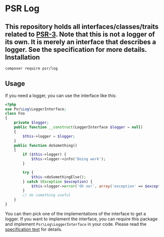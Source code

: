 PSR Log
=======
This repository holds all interfaces/classes/traits related to
[PSR-3](https://github.com/php-fig/fig-standards/blob/master/accepted/PSR-3-logger-interface.md).
Note that this is not a logger of its own. It is merely an interface that
describes a logger. See the specification for more details.
Installation
------------
```bash
composer require psr/log
```
Usage
-----
If you need a logger, you can use the interface like this:
```php
<?php
use Psr\Log\LoggerInterface;
class Foo
{
    private $logger;
    public function __construct(LoggerInterface $logger = null)
    {
        $this->logger = $logger;
    }
    public function doSomething()
    {
        if ($this->logger) {
            $this->logger->info('Doing work');
        }

        try {
            $this->doSomethingElse();
        } catch (Exception $exception) {
            $this->logger->error('Oh no!', array('exception' => $exception));
        }
        // do something useful
    }
}
```
You can then pick one of the implementations of the interface to get a logger.
If you want to implement the interface, you can require this package and
implement `Psr\Log\LoggerInterface` in your code. Please read the
[specification text](https://github.com/php-fig/fig-standards/blob/master/accepted/PSR-3-logger-interface.md)
for details.

